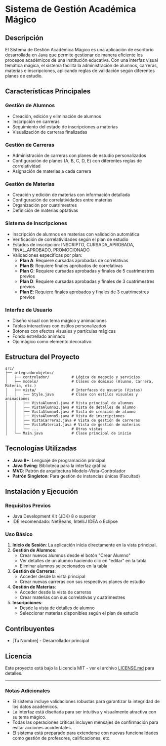 

# Sistema de Gestión Académica Mágico

## Descripción
El Sistema de Gestión Académica Mágico es una aplicación de escritorio desarrollada en Java que permite gestionar de manera eficiente los procesos académicos de una institución educativa. Con una interfaz visual temática mágica, el sistema facilita la administración de alumnos, carreras, materias e inscripciones, aplicando reglas de validación según diferentes planes de estudio.

## Características Principales

### Gestión de Alumnos
- Creación, edición y eliminación de alumnos
- Inscripción en carreras
- Seguimiento del estado de inscripciones a materias
- Visualización de carreras finalizadas

### Gestión de Carreras
- Administración de carreras con planes de estudio personalizados
- Configuración de planes (A, B, C, D, E) con diferentes reglas de correlatividad
- Asignación de materias a cada carrera

### Gestión de Materias
- Creación y edición de materias con información detallada
- Configuración de correlatividades entre materias
- Organización por cuatrimestres
- Definición de materias optativas

### Sistema de Inscripciones
- Inscripción de alumnos en materias con validación automática
- Verificación de correlatividades según el plan de estudio
- Estados de inscripción: INSCRIPTO, CURSADA_APROBADA, FINAL_APROBADO, PROMOCIONADO
- Validaciones específicas por plan:
  - **Plan A**: Requiere cursadas aprobadas de correlativas
  - **Plan B**: Requiere finales aprobados de correlativas
  - **Plan C**: Requiere cursadas aprobadas y finales de 5 cuatrimestres previos
  - **Plan D**: Requiere cursadas aprobadas y finales de 3 cuatrimestres previos
  - **Plan E**: Requiere finales aprobados y finales de 3 cuatrimestres previos

### Interfaz de Usuario
- Diseño visual con tema mágico y animaciones
- Tablas interactivas con estilos personalizados
- Botones con efectos visuales y partículas mágicas
- Fondo estrellado animado
- Ojo mágico como elemento decorativo

## Estructura del Proyecto

```
src/
├── integradorobjetos/
│   ├── controlador/          # Lógica de negocio y servicios
│   ├── modelo/               # Clases de dominio (Alumno, Carrera, Materia, etc.)
│   ├── vista/                # Interfaces de usuario (Vistas)
│   │   ├── Style.java        # Clase con estilos visuales y animaciones
│   │   ├── VistaAlumno1.java # Vista principal de alumnos
│   │   ├── VistaAlumno2.java # Vista de detalles de alumno
│   │   ├── VistaAlumno4.java # Vista de creación de alumno
│   │   ├── VistaAlumno5.java # Vista de inscripciones
│   │   ├── VistaCarrera3.java # Vista de gestión de carreras
│   │   ├── VistaMateria1.java # Vista de gestión de materias
│   │   └── ...               # Otras vistas
│   └── Main.java             # Clase principal de inicio
```

## Tecnologías Utilizadas

- **Java 8+**: Lenguaje de programación principal
- **Java Swing**: Biblioteca para la interfaz gráfica
- **MVC**: Patrón de arquitectura Modelo-Vista-Controlador
- **Patrón Singleton**: Para gestión de instancias únicas (Facultad)

## Instalación y Ejecución

### Requisitos Previos
- Java Development Kit (JDK) 8 o superior
- IDE recomendado: NetBeans, IntelliJ IDEA o Eclipse



### Uso Básico

1. **Inicio de Sesión**: La aplicación inicia directamente en la vista principal.
2. **Gestión de Alumnos**:
   - Crear nuevos alumnos desde el botón "Crear Alumno"
   - Ver detalles de un alumno haciendo clic en "editar" en la tabla
   - Eliminar alumnos seleccionados en la tabla
3. **Gestión de Carreras**:
   - Acceder desde la vista principal
   - Crear nuevas carreras con sus respectivos planes de estudio
4. **Gestión de Materias**:
   - Acceder desde la vista de carreras
   - Crear materias con sus correlativas y cuatrimestres
5. **Inscripciones**:
   - Desde la vista de detalles de alumno
   - Seleccionar materias disponibles según el plan de estudio

## Contribuyentes

- [Tu Nombre] - Desarrollador principal

## Licencia

Este proyecto está bajo la Licencia MIT - ver el archivo [LICENSE.md](LICENSE.md) para detalles.

---

### Notas Adicionales

- El sistema incluye validaciones robustas para garantizar la integridad de los datos académicos.
- La interfaz está diseñada para ser intuitiva y visualmente atractiva con su tema mágico.
- Todas las operaciones críticas incluyen mensajes de confirmación para evitar acciones accidentales.
- El sistema está preparado para extenderse con nuevas funcionalidades como gestión de profesores, calificaciones, etc.
